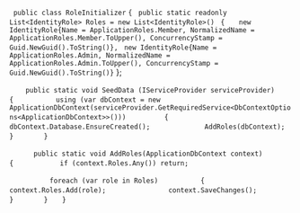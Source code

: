 ` public class RoleInitializer`
    `{`
       ` public static readonly List<IdentityRole> Roles = new List<IdentityRole>()`
       ` {`
         `   new IdentityRole{Name = ApplicationRoles.Member, NormalizedName = ApplicationRoles.Member.ToUpper(), ConcurrencyStamp = Guid.NewGuid().ToString()},`
           ` new IdentityRole{Name = ApplicationRoles.Admin, NormalizedName = ApplicationRoles.Admin.ToUpper(), ConcurrencyStamp = Guid.NewGuid().ToString()}`
       };

 `     public static void SeedData (IServiceProvider serviceProvider) `
 `      {`
 `          using (var dbContext = new ApplicationDbContext(serviceProvider.GetRequiredService<DbContextOptions<ApplicationDbContext>>()))`
   `         {`
  `              dbContext.Database.EnsureCreated();`
   `             AddRoles(dbContext);`
   `         }`
 `       }`

 `      public static void AddRoles(ApplicationDbContext context)`
 `       {`
 `           if (context.Roles.Any()) return;`

  `          foreach (var role in Roles)`
  `          {`
 `               context.Roles.Add(role);`
 `               context.SaveChanges();`
 `           }`
 `       }`
 `   }`